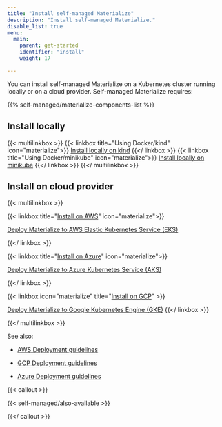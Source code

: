 ```yaml
---
title: "Install self-managed Materialize"
description: "Install self-managed Materialize."
disable_list: true
menu:
  main:
    parent: get-started
    identifier: "install"
    weight: 17

---
```


You can install self-managed Materialize on a Kubernetes cluster running locally
or on a cloud provider. Self-managed Materialize requires:

{{% self-managed/materialize-components-list %}}

## Install locally

{{< multilinkbox >}}
{{< linkbox title="Using Docker/kind" icon="materialize">}}
[Install locally on kind](/self-managed/installation/install-on-local-kind/)
{{</ linkbox >}}
{{< linkbox  title="Using Docker/minikube" icon="materialize">}}
[Install locally on minikube](/self-managed/installation/install-on-local-minikube/)
{{</ linkbox >}}
{{</ multilinkbox >}}

## Install on cloud provider

{{< multilinkbox >}}

{{< linkbox title="[Install on AWS](/self-managed/installation/install-on-aws/)" icon="materialize">}}

[Deploy Materialize to AWS Elastic Kubernetes Service (EKS)](/self-managed/installation/install-on-aws/)

{{</ linkbox >}}


{{< linkbox title="[Install on Azure](/self-managed/installation/install-on-azure/)" icon="materialize">}}

[Deploy Materialize to Azure Kubernetes Service (AKS)](/self-managed/installation/install-on-azure/)

{{</ linkbox >}}

{{< linkbox icon="materialize" title="[Install on GCP](/self-managed/installation/install-on-gcp/)" >}}

[Deploy Materialize to Google Kubernetes Engine (GKE)](/self-managed/installation/install-on-gcp/)
{{</ linkbox >}}

{{</ multilinkbox >}}

See also:

- [AWS Deployment
  guidelines](/self-managed/installation/install-on-aws/appendix-deployment-guidelines/#recommended-instance-types)

- [GCP Deployment
  guidelines](/self-managed/installation/install-on-gcp/appendix-deployment-guidelines/#recommended-instance-types)

- [Azure Deployment
  guidelines](/self-managed/installation/install-on-azure/appendix-deployment-guidelines/#recommended-instance-types)

{{< callout >}}

{{< self-managed/also-available >}}

{{</ callout >}}
